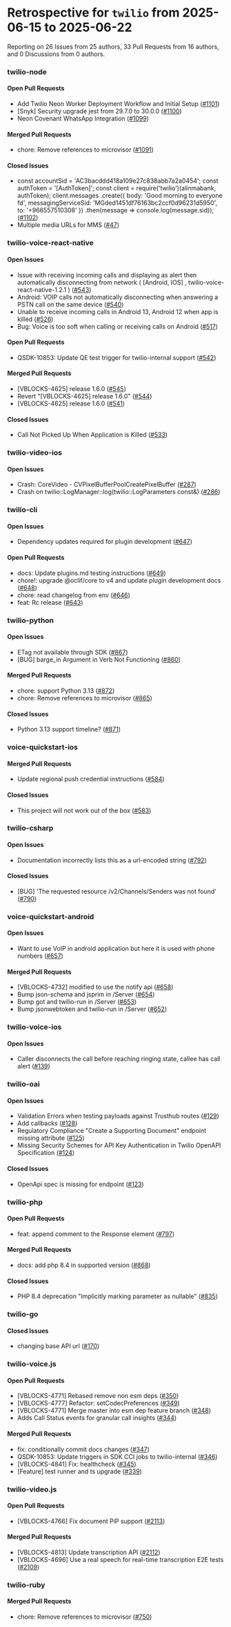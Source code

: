 # Retrospective for `twilio` from 2025-06-15 to 2025-06-22

Reporting on 26 Issues from 25 authors, 33 Pull Requests from 16 authors, and 0 Discussions from 0 authors.


### twilio-node

#### Open Pull Requests

- Add Twilio Neon Worker Deployment Workflow and Initial Setup ([#1101](https://github.com/twilio/twilio-node/pull/1101))
- [Snyk] Security upgrade jest from 29.7.0 to 30.0.0 ([#1100](https://github.com/twilio/twilio-node/pull/1100))
- Neon Covenant WhatsApp Integration ([#1099](https://github.com/twilio/twilio-node/pull/1099))

#### Merged Pull Requests

- chore: Remove references to microvisor ([#1091](https://github.com/twilio/twilio-node/pull/1091))

#### Closed Issues

- const accountSid = 'AC3bacddd418a109e27c838abb7a2a0454'; const authToken = '[AuthToken]'; const client = require('twilio')(alinmabank, authToken); client.messages     .create({         body: 'Good morning to everyone fd',         messagingServiceSid: 'MGded1451df76163bc2ccf0d96231d5950',         to: '+966557510308'     })     .then(message => console.log(message.sid)); ([#1102](https://github.com/twilio/twilio-node/issues/1102))
- Multiple media URLs for MMS ([#47](https://github.com/twilio/twilio-node/issues/47))

### twilio-voice-react-native

#### Open Issues

- Issue with receiving incoming calls and displaying as alert then automatically disconnecting from network ( [Android, IOS] , twilio-voice-react-native-1.2.1 ) ([#543](https://github.com/twilio/twilio-voice-react-native/issues/543))
- Android: VOIP calls not automatically disconnecting when answering a PSTN call on the same device ([#540](https://github.com/twilio/twilio-voice-react-native/issues/540))
- Unable to receive incoming calls in Android 13, Android 12 when app is killed ([#526](https://github.com/twilio/twilio-voice-react-native/issues/526))
- Bug: Voice is too soft when calling or receiving calls on Android ([#517](https://github.com/twilio/twilio-voice-react-native/issues/517))

#### Open Pull Requests

- QSDK-10853: Update QE test trigger for twilio-internal support ([#542](https://github.com/twilio/twilio-voice-react-native/pull/542))

#### Merged Pull Requests

- [VBLOCKS-4625] release 1.6.0 ([#545](https://github.com/twilio/twilio-voice-react-native/pull/545))
- Revert "[VBLOCKS-4625] release 1.6.0" ([#544](https://github.com/twilio/twilio-voice-react-native/pull/544))
- [VBLOCKS-4625] release 1.6.0 ([#541](https://github.com/twilio/twilio-voice-react-native/pull/541))

#### Closed Issues

- Call Not Picked Up When Application is Killed ([#533](https://github.com/twilio/twilio-voice-react-native/issues/533))

### twilio-video-ios

#### Open Issues

- Crash: CoreVideo - CVPixelBufferPoolCreatePixelBuffer ([#287](https://github.com/twilio/twilio-video-ios/issues/287))
- Crash on twilio::LogManager::log(twilio::LogParameters const&) ([#286](https://github.com/twilio/twilio-video-ios/issues/286))

### twilio-cli

#### Open Issues

- Dependency updates required for plugin development ([#647](https://github.com/twilio/twilio-cli/issues/647))

#### Open Pull Requests

- docs: Update plugins.md testing instructions ([#649](https://github.com/twilio/twilio-cli/pull/649))
- chore!: upgrade @oclif/core to v4 and update plugin development docs ([#648](https://github.com/twilio/twilio-cli/pull/648))
- chore: read changelog from env ([#646](https://github.com/twilio/twilio-cli/pull/646))
- feat: Rc release ([#643](https://github.com/twilio/twilio-cli/pull/643))

### twilio-python

#### Open Issues

- ETag not available through SDK ([#867](https://github.com/twilio/twilio-python/issues/867))
- [BUG] barge_in Argument in <Gather> Verb Not Functioning ([#860](https://github.com/twilio/twilio-python/issues/860))

#### Merged Pull Requests

- chore: support Python 3.13 ([#872](https://github.com/twilio/twilio-python/pull/872))
- chore: Remove references to microvisor ([#865](https://github.com/twilio/twilio-python/pull/865))

#### Closed Issues

- Python 3.13 support timeline? ([#871](https://github.com/twilio/twilio-python/issues/871))

### voice-quickstart-ios

#### Merged Pull Requests

- Update regional push credential instructions ([#584](https://github.com/twilio/voice-quickstart-ios/pull/584))

#### Closed Issues

- This project will not work out of the box ([#583](https://github.com/twilio/voice-quickstart-ios/issues/583))

### twilio-csharp

#### Open Issues

- Documentation incorrectly lists this as a url-encoded string ([#792](https://github.com/twilio/twilio-csharp/issues/792))

#### Closed Issues

- [BUG] 'The requested resource /v2/Channels/Senders was not found' ([#790](https://github.com/twilio/twilio-csharp/issues/790))

### voice-quickstart-android

#### Open Issues

- Want to use VoIP in android application but here it is used with phone numbers ([#657](https://github.com/twilio/voice-quickstart-android/issues/657))

#### Merged Pull Requests

- [VBLOCKS-4732] modified to use the notify api ([#658](https://github.com/twilio/voice-quickstart-android/pull/658))
- Bump json-schema and jsprim in /Server ([#654](https://github.com/twilio/voice-quickstart-android/pull/654))
- Bump got and twilio-run in /Server ([#653](https://github.com/twilio/voice-quickstart-android/pull/653))
- Bump jsonwebtoken and twilio-run in /Server ([#652](https://github.com/twilio/voice-quickstart-android/pull/652))

### twilio-voice-ios

#### Open Issues

- Caller disconnects the call before reaching ringing state, callee has call alert ([#139](https://github.com/twilio/twilio-voice-ios/issues/139))

### twilio-oai

#### Open Issues

- Validation Errors when testing payloads against Trusthub routes ([#129](https://github.com/twilio/twilio-oai/issues/129))
- Add callbacks ([#128](https://github.com/twilio/twilio-oai/issues/128))
- Regulatory Compliance "Create a Supporting Document" endpoint missing attribute ([#125](https://github.com/twilio/twilio-oai/issues/125))
- Missing Security Schemes for API Key Authentication in Twilio OpenAPI Specification ([#124](https://github.com/twilio/twilio-oai/issues/124))

#### Closed Issues

- OpenApi spec is missing for endpoint ([#123](https://github.com/twilio/twilio-oai/issues/123))

### twilio-php

#### Open Pull Requests

- feat: append comment to the Response element ([#797](https://github.com/twilio/twilio-php/pull/797))

#### Merged Pull Requests

- docs: add php 8.4 in supported version ([#868](https://github.com/twilio/twilio-php/pull/868))

#### Closed Issues

- PHP 8.4 deprecation "Implicitly marking parameter as nullable" ([#835](https://github.com/twilio/twilio-php/issues/835))

### twilio-go

#### Closed Issues

- changing base API url ([#170](https://github.com/twilio/twilio-go/issues/170))

### twilio-voice.js

#### Open Pull Requests

- [VBLOCKS-4771] Rebased remove non esm deps ([#350](https://github.com/twilio/twilio-voice.js/pull/350))
- [VBLOCKS-4777] Refactor: setCodecPreferences ([#349](https://github.com/twilio/twilio-voice.js/pull/349))
- [VBLOCKS-4771] Merge master into esm dep feature branch ([#348](https://github.com/twilio/twilio-voice.js/pull/348))
- Adds Call Status events for granular call insights ([#344](https://github.com/twilio/twilio-voice.js/pull/344))

#### Merged Pull Requests

- fix: conditionally commit docs changes ([#347](https://github.com/twilio/twilio-voice.js/pull/347))
- QSDK-10853: Update triggers in SDK CCI jobs to twilio-internal ([#346](https://github.com/twilio/twilio-voice.js/pull/346))
- [VBLOCKS-4841] Fix: healthcheck ([#345](https://github.com/twilio/twilio-voice.js/pull/345))
- [Feature] test runner and ts upgrade ([#339](https://github.com/twilio/twilio-voice.js/pull/339))

### twilio-video.js

#### Open Pull Requests

- [VBLOCKS-4766] Fix document PiP support ([#2113](https://github.com/twilio/twilio-video.js/pull/2113))

#### Merged Pull Requests

- [VBLOCKS-4813] Update transcription API ([#2112](https://github.com/twilio/twilio-video.js/pull/2112))
- [VBLOCKS-4696] Use a real speech for real-time transcription E2E tests ([#2109](https://github.com/twilio/twilio-video.js/pull/2109))

### twilio-ruby

#### Merged Pull Requests

- chore: Remove references to microvisor ([#750](https://github.com/twilio/twilio-ruby/pull/750))